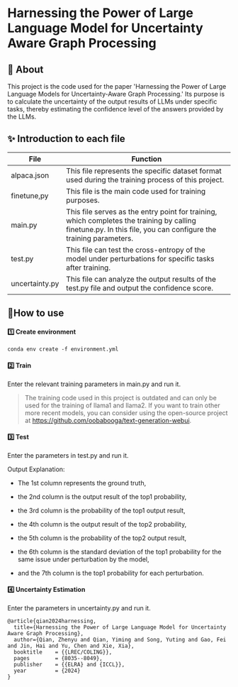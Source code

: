 # Harnessing the Power of Large Language Model for Uncertainty Aware Graph Processing

## 💬 About

This project is the code used for the paper 'Harnessing the Power of Large Language Models for Uncertainty-Aware Graph Processing.' Its purpose is to calculate the uncertainty of the output results of LLMs under specific tasks, thereby estimating the confidence level of the answers provided by the LLMs.

## ✨ Introduction to each file

| File           | Function                                                     |
| -------------- | ------------------------------------------------------------ |
| alpaca.json    | This file represents the specific dataset format used during the training process of this project. |
| finetune,py    | This file is the main code used for training purposes.       |
| main.py        | This file serves as the entry point for training, which completes the training by calling finetune.py. In this file, you can configure the training parameters. |
| test.py        | This file can test the cross-entropy of the model under perturbations for specific tasks after training. |
| uncertainty.py | This file can analyze the output results of the test.py file and output the confidence score. |

## 🎉How to use

#### 1️⃣ Create environment

```conda env create -f environment.yml```

#### 2️⃣ Train

Enter the relevant training parameters in main.py and run it.

> The training code used in this project is outdated and can only be used for the training of llama1 and llama2. If you want to train other more recent models, you can consider using the open-source project at https://github.com/oobabooga/text-generation-webui.

#### 3️⃣ Test

Enter the parameters in test.py and run it.

Output Explanation: 

* The 1st column represents the ground truth, 

* the 2nd column is the output result of the top1 probability, 

* the 3rd column is the probability of the top1 output result, 

* the 4th column is the output result of the top2 probability, 

* the 5th column is the probability of the top2 output result, 

* the 6th column is the standard deviation of the top1 probability for the same issue under perturbation by the model, 

* and the 7th column is the top1 probability for each perturbation.

#### 4️⃣ Uncertainty Estimation

Enter the parameters in uncertainty.py and run it.

```
@article{qian2024harnessing,
  title={Harnessing the Power of Large Language Model for Uncertainty Aware Graph Processing},
  author={Qian, Zhenyu and Qian, Yiming and Song, Yuting and Gao, Fei and Jin, Hai and Yu, Chen and Xie, Xia},
  booktitle    = {{LREC/COLING}},
  pages        = {8035--8049},
  publisher    = {{ELRA} and {ICCL}},
  year         = {2024}
}
```
